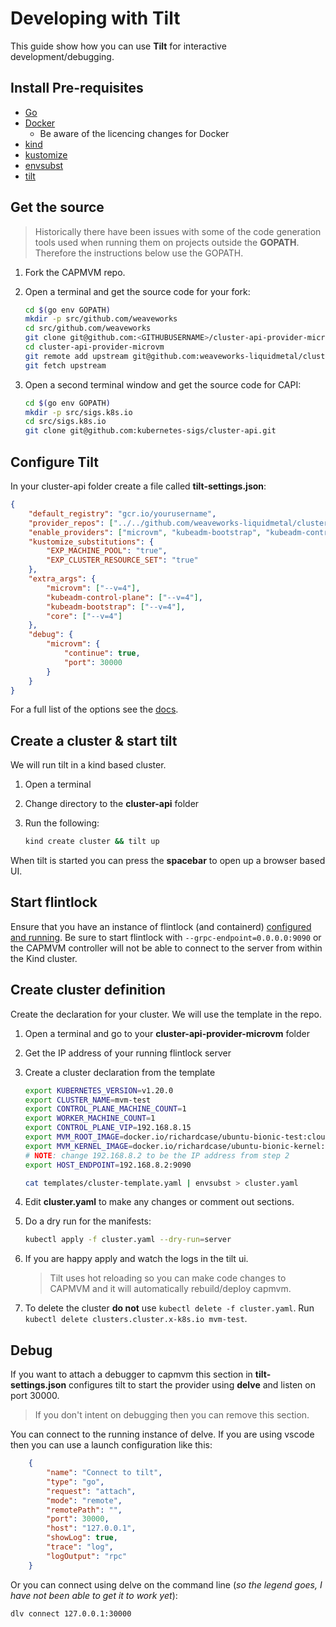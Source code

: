 # Developing with Tilt

This guide show how you can use **Tilt** for interactive development/debugging.

## Install Pre-requisites

* [Go](https://go.dev/doc/install)
* [Docker](https://www.docker.com/get-started)
    * Be aware of the licencing changes for Docker
* [kind](https://github.com/kubernetes-sigs/kind)
* [kustomize](https://github.com/kubernetes-sigs/kustomize)
* [envsubst](https://github.com/a8m/envsubst)
* [tilt](https://docs.tilt.dev/install.html)

## Get the source

> Historically there have been issues with some of the code generation tools used when running them on projects outside the **GOPATH**. Therefore the instructions below use the GOPATH.

1. Fork the CAPMVM repo.
2. Open a terminal and get the source code for your fork:

    ```bash
    cd $(go env GOPATH)
    mkdir -p src/github.com/weaveworks
    cd src/github.com/weaveworks
    git clone git@github.com:<GITHUBUSERNAME>/cluster-api-provider-microvm.git
    cd cluster-api-provider-microvm
    git remote add upstream git@github.com:weaveworks-liquidmetal/cluster-api-provider-microvm.git
    git fetch upstream
    ```

3. Open a second terminal window and get the source code for CAPI:

    ```bash
    cd $(go env GOPATH)
    mkdir -p src/sigs.k8s.io
    cd src/sigs.k8s.io
    git clone git@github.com:kubernetes-sigs/cluster-api.git
    ```

## Configure Tilt

In your cluster-api folder create a file called **tilt-settings.json**:

```json
{
    "default_registry": "gcr.io/yourusername",
    "provider_repos": ["../../github.com/weaveworks-liquidmetal/cluster-api-provider-microvm"],
    "enable_providers": ["microvm", "kubeadm-bootstrap", "kubeadm-control-plane"],
    "kustomize_substitutions": {
        "EXP_MACHINE_POOL": "true",
        "EXP_CLUSTER_RESOURCE_SET": "true"
    },
    "extra_args": {
        "microvm": ["--v=4"],
        "kubeadm-control-plane": ["--v=4"],
        "kubeadm-bootstrap": ["--v=4"],
        "core": ["--v=4"]
    },
    "debug": {
        "microvm": {
            "continue": true,
            "port": 30000
        }
    }
}
```

For a full list of the options see the [docs](https://cluster-api.sigs.k8s.io/developer/tilt.html).

## Create a cluster & start tilt

We will run tilt in a kind based cluster.

1. Open a terminal
2. Change directory to the **cluster-api** folder
3. Run the following:

    ```bash
    kind create cluster && tilt up
    ```

When tilt is started you can press the **spacebar** to open up a browser based UI.

## Start flintlock

Ensure that you have an instance of flintlock (and containerd) [configured and running](https://github.com/weaveworks-liquidmetal/flintlock/blob/main/docs/quick-start.md).
Be sure to start flintlock with `--grpc-endpoint=0.0.0.0:9090` or the CAPMVM controller
will not be able to connect to the server from within the Kind cluster.

## Create cluster definition

Create the declaration for your cluster. We will use the template in the repo.

1. Open a terminal and go to your **cluster-api-provider-microvm** folder
2. Get the IP address of your running flintlock server
3. Create a cluster declaration from the template

    ```bash
    export KUBERNETES_VERSION=v1.20.0
    export CLUSTER_NAME=mvm-test
    export CONTROL_PLANE_MACHINE_COUNT=1
    export WORKER_MACHINE_COUNT=1
    export CONTROL_PLANE_VIP=192.168.8.15
    export MVM_ROOT_IMAGE=docker.io/richardcase/ubuntu-bionic-test:cloudimage_v0.0.1
    export MVM_KERNEL_IMAGE=docker.io/richardcase/ubuntu-bionic-kernel:0.0.11
    # NOTE: change 192.168.8.2 to be the IP address from step 2
    export HOST_ENDPOINT=192.168.8.2:9090

    cat templates/cluster-template.yaml | envsubst > cluster.yaml
    ```

4. Edit **cluster.yaml** to make any changes or comment out sections.

5. Do a dry run for the manifests:

    ```bash
    kubectl apply -f cluster.yaml --dry-run=server
    ```

6. If you are happy apply and watch the logs in the tilt ui.

    > Tilt uses hot reloading so you can make code changes to CAPMVM and it will automatically rebuild/deploy capmvm.

7. To delete the cluster **do not** use `kubectl delete -f cluster.yaml`.
    Run `kubectl delete clusters.cluster.x-k8s.io mvm-test`.

## Debug

If you want to attach a debugger to capmvm this section in **tilt-settings.json** configures tilt to start the provider using **delve** and listen on port 30000.

> If you don't intent on debugging then you can remove this section.

You can connect to the running instance of delve. If you are using vscode then you can use a launch configuration like this:

```json
    {
        "name": "Connect to tilt",
        "type": "go",
        "request": "attach",
        "mode": "remote",
        "remotePath": "",
        "port": 30000,
        "host": "127.0.0.1",
        "showLog": true,
        "trace": "log",
        "logOutput": "rpc"
    }
```

Or you can connect using delve on the command line (_so the legend goes, I have not been able to get it to work yet_):

```bash
dlv connect 127.0.0.1:30000
```

